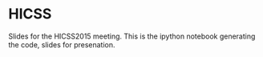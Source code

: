 HICSS
=====

Slides for the HICSS2015 meeting. This is the ipython notebook generating the code, slides for presenation.
